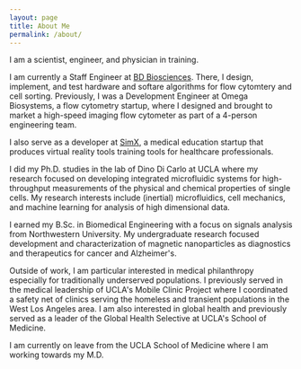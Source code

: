 ```yaml
---
layout: page
title: About Me
permalink: /about/
---
```


I am a scientist, engineer, and physician in training.

I am currently a Staff Engineer at [BD Biosciences](http://www.bdbiosciences.com/). There, I design, implement, and test hardware and softare algorithms for flow cytomtery and cell sorting. Previously, I was a Development Engineer at Omega Biosystems, a flow cytometry startup, where I designed and brought to market a high-speed imaging flow cytometer as part of a 4-person engineering team.

I also serve as a developer at [SimX](http://www.simxar.com), a medical education startup that produces virtual reality tools training tools for healthcare professionals.

I did my Ph.D. studies in the lab of Dino Di Carlo at UCLA where my research focused on developing integrated microfluidic systems for high-throughput measurements of the physical and chemical properties of single cells. My research interests include (inertial) microfluidics, cell mechanics, and machine learning for analysis of high dimensional data.

I earned my B.Sc. in Biomedical Engineering with a focus on signals analysis from Northwestern University. My undergraduate research focused development and characterization of magnetic nanoparticles as diagnostics and therapeutics for cancer and Alzheimer's.

Outside of work, I am particular interested in medical philanthropy especially for traditionally underserved populations. I previously served in the medical leadership of UCLA's Mobile Clinic Project where I coordinated a safety net of clinics serving the homeless and transient populations in the West Los Angeles area. I am also interested in global health and previously served as a leader of the Global Health Selective at UCLA's School of Medicine.

I am currently on leave from the UCLA School of Medicine where I am working towards my M.D.